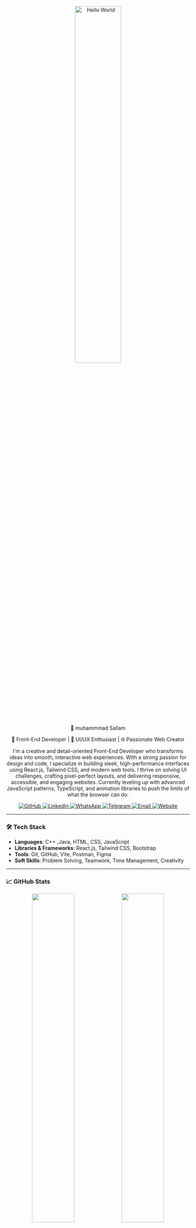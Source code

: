 <div align="center">

<img src="https://media.giphy.com/media/L8K62iTDkzGX6/giphy.gif" width="50%" alt="Hello World" />

 👋 muhammmad Sallam

🚀 Front-End Developer | 🎨 UI/UX Enthusiast | 🌐 Passionate Web Creator

<p>
I'm a creative and detail-oriented Front-End Developer who transforms ideas into smooth, interactive web experiences.  
With a strong passion for design and code, I specialize in building sleek, high-performance interfaces using React.js, Tailwind CSS, and modern web tools.  
I thrive on solving UI challenges, crafting pixel-perfect layouts, and delivering responsive, accessible, and engaging websites.  
Currently leveling up with advanced JavaScript patterns, TypeScript, and animation libraries to push the limits of what the browser can do.
</p>


<!-- Badges & Social Links -->
<p align="center">
  <a href="https://github.com/mu-sallam" target="_blank">
    <img alt="GitHub" src="https://img.shields.io/badge/GitHub-000?style=for-the-badge&logo=github&logoColor=white" />
  </a>
  
  <a href="https://www.linkedin.com/in/muhammad-sallam/" target="_blank">
    <img alt="LinkedIn" src="https://img.shields.io/badge/LinkedIn-0A66C2?style=for-the-badge&logo=linkedin&logoColor=white" />
  </a>
  
  <a href="https://wa.me/01098962429" target="_blank">
    <img alt="WhatsApp" src="https://img.shields.io/badge/WhatsApp-25D366?style=for-the-badge&logo=whatsapp&logoColor=white" />
  </a>
  
  <a href="https://t.me/YOURTELEGRAM" target="_blank">
    <img alt="Telegram" src="https://img.shields.io/badge/Telegram-2CA5E0?style=for-the-badge&logo=telegram&logoColor=white" />
  </a>
  
  <a href="mailto:muhammad.sallam.pro@gmail.com" target="_blank">
    <img alt="Email" src="https://img.shields.io/badge/Email-D14836?style=for-the-badge&logo=gmail&logoColor=white" />
  </a>
  
  <a href="https://yourwebsite.com" target="_blank">
    <img alt="Website" src="https://img.shields.io/badge/My Website-FF5722?style=for-the-badge&logo=firefox-browser&logoColor=white" />
  </a>
</p>
</div>

---

### 🛠️ Tech Stack

- **Languages**: C++ ,Java, HTML, CSS, JavaScript
- **Libraries & Frameworks**: React.js, Tailwind CSS, Bootstrap
- **Tools**: Git, GitHub, Vite, Postman, Figma
- **Soft Skills**: Problem Solving, Teamwork, Time Management, Creativity

---

### 📈 GitHub Stats

<p align="center">
  <img src="https://github-readme-stats.vercel.app/api?username=salmaali15&show_icons=true&theme=tokyonight" width="48%" />
  <img src="https://github-readme-streak-stats.herokuapp.com/?user=salmaali15&theme=tokyonight" width="48%" />
</p>

---

> "Always coding with curiosity and creativity."



<div align="center">

<img src="https://media.giphy.com/media/L8K62iTDkzGX6/giphy.gif" width="50%" alt="Hello World" />

# 👋 Hi, I'm Salma Lam

🎨 A passionate **Front-End Developer**  
💻 I build responsive web interfaces using modern technologies  
🌱 Currently learning **Tailwind CSS**, **React.js**, and exploring **Java** & **C++**

![Profile Views](https://komarev.com/ghpvc/?username=salmaali15&style=flat&color=brightgreen)

</div>

---

### 🛠 Tech Stack

- **Languages**: HTML, CSS, JavaScript, **C++**, **Java**
- **Frameworks/Libraries**: React.js, Tailwind CSS, Bootstrap
- **Tools**: Git, VS Code, Postman, Figma
- **Other**: Responsive Design, REST APIs, GitHub Projects, Vite

---

### 📈 GitHub Stats

<div align="center">

<img src="https://github-readme-stats.vercel.app/api?username=salmaali15&show_icons=true&theme=tokyonight" width="48%" />
<img src="https://github-readme-streak-stats.herokuapp.com/?user=salmaali15&theme=tokyonight" width="48%" />

</div>

---

### 📬 تواصل معايا

تقدر تلاقيني على كل المنصات دي:

<p align="center">
  <a href="https://www.linkedin.com/in/your-link" target="_blank"><img alt="LinkedIn" src="https://img.shields.io/badge/LinkedIn-blue?style=flat&logo=linkedin&logoColor=white" /></a>
  <a href="https://t.me/yourusername" target="_blank"><img alt="Telegram" src="https://img.shields.io/badge/Telegram-2CA5E0?style=flat&logo=telegram&logoColor=white" /></a>
  <a href="mailto:your.email@example.com"><img alt="Gmail" src="https://img.shields.io/badge/Gmail-red?style=flat&logo=gmail&logoColor=white" /></a>
  <a href="https://github.com/salmaali15"><img alt="GitHub" src="https://img.shields.io/badge/GitHub-000?style=flat&logo=github&logoColor=white" /></a>
</p>

---

> _“Code is like humor. When you have to explain it, it’s bad.”_ – Cory House

---


